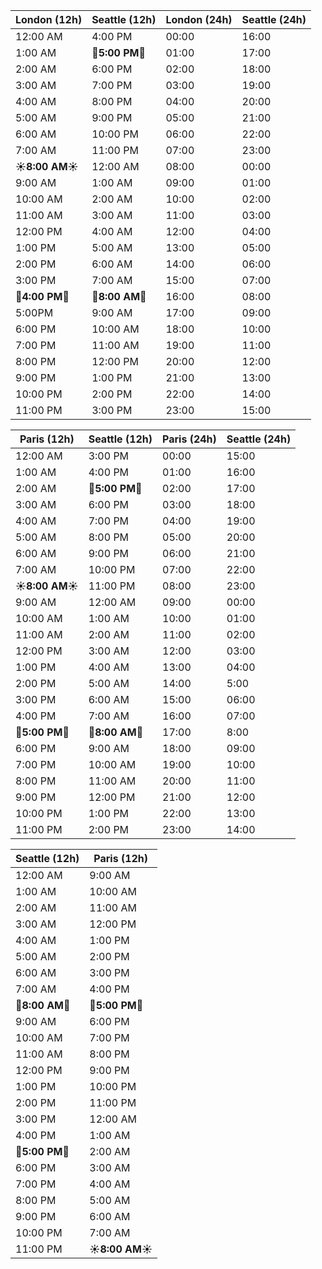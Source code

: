 | London (12h) | Seattle (12h) | London (24h) | Seattle (24h) |
|--------------|----------------|---------------|----------------|
| 12:00 AM     | 4:00 PM        | 00:00         | 16:00         |
| 1:00 AM      | **🛑5:00 PM🛑**     | 01:00         | 17:00         |
| 2:00 AM      | 6:00 PM        | 02:00         | 18:00         |
| 3:00 AM      | 7:00 PM        | 03:00         | 19:00         |
| 4:00 AM      | 8:00 PM        | 04:00         | 20:00         |
| 5:00 AM      | 9:00 PM        | 05:00         | 21:00         |
| 6:00 AM      | 10:00 PM       | 06:00         | 22:00         |
| 7:00 AM      | 11:00 PM       | 07:00         | 23:00         |
| **☀️8:00 AM☀️** | 12:00 AM       | 08:00         | 00:00         |
| 9:00 AM      | 1:00 AM        | 09:00         | 01:00         |
| 10:00 AM     | 2:00 AM        | 10:00         | 02:00         |
| 11:00 AM     | 3:00 AM        | 11:00         | 03:00         |
| 12:00 PM     | 4:00 AM        | 12:00         | 04:00         |
| 1:00 PM      | 5:00 AM        | 13:00         | 05:00         |
| 2:00 PM      | 6:00 AM        | 14:00         | 06:00         |
| 3:00 PM      | 7:00 AM        | 15:00         | 07:00         |
| **📆4:00 PM📆** | **📆8:00 AM📆**   | 16:00         | 08:00         |
| 5:00PM       | 9:00 AM        | 17:00         | 09:00         | ### 16:55 London To Nice
| 6:00 PM      | 10:00 AM       | 18:00         | 10:00         |
| 7:00 PM      | 11:00 AM       | 19:00         | 11:00         |
| 8:00 PM      | 12:00 PM       | 20:00         | 12:00         |
| 9:00 PM      | 1:00 PM        | 21:00         | 13:00         |
| 10:00 PM     | 2:00 PM        | 22:00         | 14:00         |
| 11:00 PM     | 3:00 PM        | 23:00         | 15:00         |




| Paris (12h) | Seattle (12h) | Paris (24h) | Seattle (24h) |
|-------------|----------------|--------------|----------------|
| 12:00 AM    | 3:00 PM        | 00:00       | 15:00         |
| 1:00 AM     | 4:00 PM        | 01:00       | 16:00         |
| 2:00 AM     | **🛑5:00 PM🛑**     | 02:00       | 17:00         |
| 3:00 AM     | 6:00 PM        | 03:00       | 18:00         |
| 4:00 AM     | 7:00 PM        | 04:00       | 19:00         |
| 5:00 AM     | 8:00 PM        | 05:00       | 20:00         |
| 6:00 AM     | 9:00 PM        | 06:00       | 21:00         |
| 7:00 AM     | 10:00 PM       | 07:00       | 22:00         |
| **☀️8:00 AM☀️** | 11:00 PM    | 08:00       | 23:00       |
| 9:00 AM     | 12:00 AM       | 09:00       | 00:00         |
| 10:00 AM    | 1:00 AM        | 10:00       | 01:00         |
| 11:00 AM    | 2:00 AM        | 11:00       | 02:00         |
| 12:00 PM    | 3:00 AM        | 12:00       | 03:00         |
| 1:00 PM     | 4:00 AM        | 13:00       | 04:00         |
| 2:00 PM     | 5:00 AM        | 14:00       | 5:00          |
| 3:00 PM     | 6:00 AM        | 15:00       | 06:00         |
| 4:00 PM     | 7:00 AM        | 16:00       | 07:00         |
| **📆5:00 PM📆** | **📆8:00 AM📆**   | 17:00  | 8:00         |
| 6:00 PM     | 9:00 AM        | 18:00       | 09:00         |
| 7:00 PM     | 10:00 AM       | 19:00       | 10:00         |
| 8:00 PM     | 11:00 AM       | 20:00       | 11:00         |
| 9:00 PM     | 12:00 PM       | 21:00       | 12:00         |
| 10:00 PM    | 1:00 PM        | 22:00       | 13:00         |
| 11:00 PM    | 2:00 PM        | 23:00       | 14:00         |



| Seattle (12h) | Paris (12h)  |
|---------------|--------------|
| 12:00 AM      | 9:00 AM      |
| 1:00 AM       | 10:00 AM     |
| 2:00 AM       | 11:00 AM     |
| 3:00 AM       | 12:00 PM     |
| 4:00 AM       | 1:00 PM      |
| 5:00 AM       | 2:00 PM      |
| 6:00 AM       | 3:00 PM      |
| 7:00 AM       | 4:00 PM      |
| **📆8:00 AM📆** | **📆5:00 PM📆**  |
| 9:00 AM       | 6:00 PM      |
| 10:00 AM      | 7:00 PM      |
| 11:00 AM      | 8:00 PM      |
| 12:00 PM      | 9:00 PM      |
| 1:00 PM       | 10:00 PM     |
| 2:00 PM       | 11:00 PM     |
| 3:00 PM       | 12:00 AM     |
| 4:00 PM       | 1:00 AM      |
| **🛑5:00 PM🛑** | 2:00 AM      |
| 6:00 PM       | 3:00 AM      |
| 7:00 PM       | 4:00 AM      |
| 8:00 PM       | 5:00 AM      |
| 9:00 PM       | 6:00 AM      |
| 10:00 PM      | 7:00 AM      |
| 11:00 PM      | **☀️8:00 AM☀️** | 
